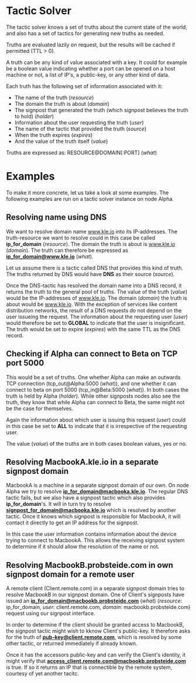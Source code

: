 # Tactic Solver

The tactic solver knows a set of truths about the current state of the
world, and also has a set of tactics for generating new truths as needed.

Truths are evaluated lazily on request, but the results will be cached if
permitted (TTL > 0).

A truth can be any kind of value associated with a key. It could for example be a boolean
value indicating whether a port can be opened on a host machine or not, a list of
IP's, a public-key, or any other kind of data.

Each truth has the following set of information associated with it:

- The name of the truth (*resource*)
- The domain the truth is about (*domain*)
- The signpost that generated the truth (which signpost believes the truth to hold) (*holder*)
- Information about the user requesting the truth (*user*)
- The name of the tactic that provided the truth (*source*)
- When the truth expires (*expires*)
- And the value of the truth itself (*value*)

Truths are expressed as: RESOURCE@DOMAIN[:PORT] (*what*)


# Examples

To make it more concrete, let us take a look at some examples. The following examples are
run on a tactic solver instance on node Alpha.


## Resolving name using DNS

We want to resolve domain name www.kle.io into its IP-addresses. 
The truth-resource we want to resolve could in this case be called **ip_for_domain** (*resource*). The
domain the truth is about is www.kle.io (*domain*). The truth can therefore be expressed
as **ip_for_domain@www.kle.io** (*what*).

Let us assume there is a tactic called DNS that provides this kind of truth. 
The truths returned by DNS would have **DNS** as their source (*source*).

Once the DNS-tactic has resolved the domain name into a DNS record, it returns the truth to the general pool of truths. The value of the truth (*value*) would be the IP-addresses of www.kle.io. The domain (*domain*) the truth is about would be www.kle.io. With the exception of services like content distribution networks, the result of a DNS requests do not depend on the user issueing the request. The information about the requesting user (*user*) would therefore be set to **GLOBAL** to indicate that the user is insignificant. The truth would be set to expire (*expires*) with the same TTL as the DNS record.


## Checking if Alpha can connect to Beta on TCP port 5000

This would be a set of truths. One whether Alpha can make an outwards TCP
connection (tcp_out@Alpha:5000 (*what*)), and one whether it can connect to beta on port
5000 (tcp_in@Beta:5000 (*what*)). In both cases the truth is held by Alpha (*holder*). While other signposts nodes also see the truth, they know that while Alpha can connect to
Beta, the same might not be the case for themselves.

Again the information about which user is issuing this request (*user*) could in this case be set to **ALL** to indicate that it is irrespective of the requesting user.

The value (*value*) of the truths are in both cases boolean values, yes or no.


## Resolving MacbookA.kle.io in a separate signpost domain

MacbookA is a machine in a separate signpost domain of our own.
On node Alpha we try to resolve **ip_for_domain@macbooka.kle.io**. The regular DNS tactic fails, but we also have a signpost tactic which also provides **ip_for_domain**'s. It will in turn try to resolve **signpost_for_domain@macbooka.kle.io** which is resolved by another tactic. Once it knows which signpost is responsible for MacbookA, it will contact it
directly to get an IP address for the signpost.

In this case the user information contains information about the device trying
to connect to MacbookA. This allows the receiving signpost system to determine
if it should allow the resolution of the name or not.


## Resolving MacbookB.probsteide.com in own signpost domain for a remote user

A remote client (Client.remote.com) in a separate signpost domain tries to resolve MacbookB in our signpost domain. One of Client's signposts have issued an **ip_for_domain@macbookb.probsteide.com** (*what*) (*resource*: ip_for_domain, *user*: client.remote.com, *domain*: macbookb.probsteide.com) request using our signpost interface.

In order to determine if the client should be granted access to MacbookB, the signpost tactic might wish to kknow Client's public-key. It therefore asks for the truth of **pub-key@client.remote.com**, which is resolved by some other tactic, or returned immediately if already known.

Once it has the accessors public-key and can verify the Client's identity, it
might verify that **access_client.remote.com@macbookb.probsteide.com** is true.
If so it returns an IP that is connectible by the remote system, courtesy of
yet another tacitc.
